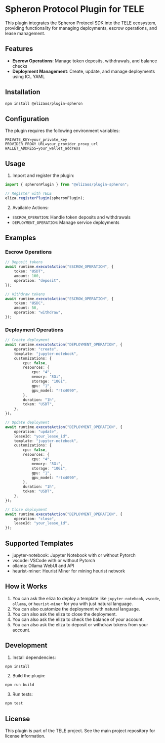 # Spheron Protocol Plugin for TELE

This plugin integrates the Spheron Protocol SDK into the TELE ecosystem, providing functionality for managing deployments, escrow operations, and lease management.

## Features

- **Escrow Operations**: Manage token deposits, withdrawals, and balance checks
- **Deployment Management**: Create, update, and manage deployments using ICL YAML

## Installation

```bash
npm install @elizaos/plugin-spheron
```

## Configuration

The plugin requires the following environment variables:

```env
PRIVATE_KEY=your_private_key
PROVIDER_PROXY_URL=your_provider_proxy_url
WALLET_ADDRESS=your_wallet_address
```

## Usage

1. Import and register the plugin:

```typescript
import { spheronPlugin } from "@elizaos/plugin-spheron";

// Register with TELE
eliza.registerPlugin(spheronPlugin);
```

2. Available Actions:

- `ESCROW_OPERATION`: Handle token deposits and withdrawals
- `DEPLOYMENT_OPERATION`: Manage service deployments

## Examples

### Escrow Operations

```typescript
// Deposit tokens
await runtime.executeAction("ESCROW_OPERATION", {
    token: "USDT",
    amount: 100,
    operation: "deposit",
});

// Withdraw tokens
await runtime.executeAction("ESCROW_OPERATION", {
    token: "USDC",
    amount: 50,
    operation: "withdraw",
});
```

### Deployment Operations

```typescript
// Create deployment
await runtime.executeAction("DEPLOYMENT_OPERATION", {
    operation: "create",
    template: "jupyter-notebook",
    customizations: {
        cpu: false,
        resources: {
            cpu: "4",
            memory: "8Gi",
            storage: "10Gi",
            gpu: "1",
            gpu_model: "rtx4090",
        },
        duration: "1h",
        token: "USDT",
    },
});

// Update deployment
await runtime.executeAction("DEPLOYMENT_OPERATION", {
    operation: "update",
    leaseId: "your_lease_id",
    template: "jupyter-notebook",
    customizations: {
        cpu: false,
        resources: {
            cpu: "4",
            memory: "8Gi",
            storage: "10Gi",
            gpu: "1",
            gpu_model: "rtx4090",
        },
        duration: "1h",
        token: "USDT",
    },
});

// Close deployment
await runtime.executeAction("DEPLOYMENT_OPERATION", {
    operation: "close",
    leaseId: "your_lease_id",
});
```

## Supported Templates

- jupyter-notebook: Jupyter Notebook with or without Pytorch
- vscode: VSCode with or without Pytorch
- ollama: Ollama WebUI and API
- heurist-miner: Heurist Miner for mining heurist network

## How it Works

1. You can ask the eliza to deploy a template like `jupyter-notebook`, `vscode`, `ollama`, or `heurist-miner` for you with just natural language.
2. You can also customize the deployment with natural language.
3. You can also ask the eliza to close the deployment.
4. You can also ask the eliza to check the balance of your account.
5. You can also ask the eliza to deposit or withdraw tokens from your account.

## Development

1. Install dependencies:

```bash
npm install
```

2. Build the plugin:

```bash
npm run build
```

3. Run tests:

```bash
npm test
```

## License

This plugin is part of the TELE project. See the main project repository for license information.
